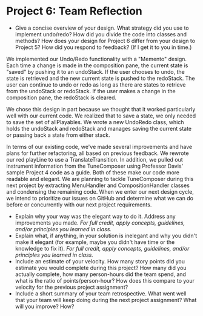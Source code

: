 Project 6: Team Reflection
========================

*   Give a concise overview of your design. What strategy did you use to implement undo/redo? How did you divide the code into classes and methods? How does your design for Project 6 differ from your design to Project 5? How did you respond to feedback? (If I get it to you in time.)

We implemented our Undo/Redo functionality with a "Memento" design. Each time a change is made in the composition pane, the current state is "saved" by pushing it to an undoStack. If the user chooses to undo, the state is retrieved and the new current state is pushed to the redoStack. The user can continue to undo or redo as long as there are states to retrieve from the undoStack or redoStack. If the user makes a change in the composition pane, the redoStack is cleared. 

We chose this design in part because we thought that it worked particularly well with our current code. We realized that to save a state, we only needed to save the set of allPlayables. We wrote a new UndoRedo class, which holds the undoStack and redoStack and manages saving the current state or passing back a state from either stack. 

In terms of our existing code, we've made several improvements and have plans for further refactoring, all based on previous feedback. We rewrote our red playLine to use a TranslateTransition. In addition, we pulled out instrument information from the TuneComposer using Professor Davis' sample Project 4 code as a guide. Both of these make our code more readable and elegant. We are planning to tackle TuneComposer during this next project by extracting MenuHandler and CompositionHandler classes and condensing the remaining code. When we enter our next design cycle, we intend to prioritize our issues on GitHub and determine what we can do before or concurrently with our next project requirements. 

*   Explain why your way was the elegant way to do it. Address any improvements you made. *For full credit, apply concepts, guidelines, and/or principles you learned in class.*
*   Explain what, if anything, in your solution is inelegant and why you didn't make it elegant (for example, maybe you didn't have time or the knowledge to fix it). *For full credit, apply concepts, guidelines, and/or principles you learned in class.*
*   Include an estimate of your velocity. How many story points did you estimate you would complete during this project? How many did you actually complete, how many person-hours did the team spend, and what is the ratio of points/person-hour? How does this compare to your velocity for the previous project assignment?
*   Include a short summary of your team retrospective. What went well that your team will keep doing during the next project assignment? What will you improve? How?


